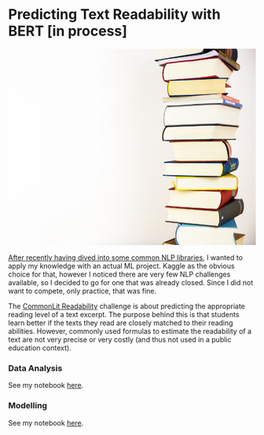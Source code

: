 # Predicting Text Readability with BERT [in process]

<p align="right">
  <img width="600" height="400" src="https://github.com/HeleneFabia/commonlit-readability/blob/main/images/books-g655f0c6ce_1920.jpg">
</p>


[After recently having dived into some common NLP libraries](https://github.com/HeleneFabia/nlp-exploration), I wanted to apply my knowledge with an actual ML project. Kaggle as the obvious choice for that, however I noticed there are very few NLP challenges available, so I decided to go for one that was already closed. Since I did not want to compete, only practice, that was fine.

The [CommonLit Readability](https://www.kaggle.com/c/commonlitreadabilityprize/overview) challenge is about predicting the appropriate reading level of a text excerpt. The purpose behind this is that students learn better if the texts they read are closely matched to their reading abilities. However, commonly used formulas to estimate the readability of a text are not very precise or very costly (and thus not used in a public education context). 

### Data Analysis
See my notebook [here](https://github.com/HeleneFabia/commonlit-readability/blob/main/notebooks/eda.ipynb).

### Modelling
See my notebook [here](https://github.com/HeleneFabia/commonlit-readability/blob/main/notebooks/train_with_bert.ipynb).

